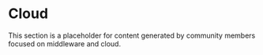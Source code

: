 # Cloud

This section is a placeholder for content generated by community members focused on middleware and cloud.

